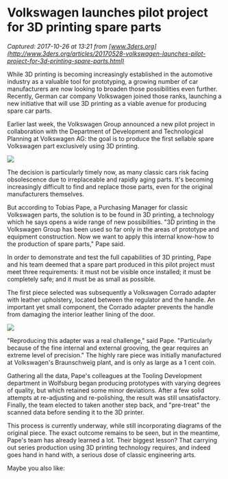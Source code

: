 # Volkswagen launches pilot project for 3D printing spare parts

_Captured: 2017-10-26 at 13:21 from [www.3ders.org](http://www.3ders.org/articles/20170528-volkswagen-launches-pilot-project-for-3d-printing-spare-parts.html)_

While 3D printing is becoming increasingly established in the automotive industry as a valuable tool for prototyping, a growing number of car manufacturers are now looking to broaden those possibilities even further. Recently, German car company Volkswagen joined those ranks, launching a new initiative that will use 3D printing as a viable avenue for producing spare car parts.

Earlier last week, the Volkswagen Group announced a new pilot project in collaboration with the Department of Development and Technological Planning at Volkswagen AG: the goal is to produce the first sellable spare Volkswagen part exclusively using 3D printing.

![](http://www.3ders.org/images2017/volkswagen-launches-pilot-project-for-3d-printing-spare-parts-1.jpg)

The decision is particularly timely now, as many classic cars risk facing obsolescence due to irreplaceable and rapidly aging parts. It's becoming increasingly difficult to find and replace those parts, even for the original manufacturers themselves.

But according to Tobias Pape, a Purchasing Manager for classic Volkswagen parts, the solution is to be found in 3D printing, a technology which he says opens a wide range of new possibilities. "3D printing in the Volkswagen Group has been used so far only in the areas of prototype and equipment construction. Now we want to apply this internal know-how to the production of spare parts," Pape said.

In order to demonstrate and test the full capabilities of 3D printing, Pape and his team deemed that a spare part produced in this pilot project must meet three requirements: it must not be visible once installed; it must be completely safe; and it must be as small as possible.

The first piece selected was subsequently a Volkswagen Corrado adapter with leather upholstery, located between the regulator and the handle. An important yet small component, the Corrado adapter prevents the handle from damaging the interior leather lining of the door.

![](http://www.3ders.org/images2017/volkswagen-launches-pilot-project-for-3d-printing-spare-parts-2.jpg)

"Reproducing this adapter was a real challenge," said Pape. "Particularly because of the fine internal and external grooving, the gear requires an extreme level of precision." The highly rare piece was initially manufactured at Volkswagen's Braunschweig plant, and is only as large as a 1 cent coin.

Gathering all the data, Pape's colleagues at the Tooling Development department in Wolfsburg began producing prototypes with varying degrees of quality, but which retained some minor deviations. After a few solid attempts at re-adjusting and re-polishing, the result was still unsatisfactory. Finally, the team elected to taken another step back, and "pre-treat" the scanned data before sending it to the 3D printer.

This process is currently underway, while still incorporating diagrams of the original piece. The exact outcome remains to be seen, but in the meantime, Pape's team has already learned a lot. Their biggest lesson? That carrying out series production using 3D printing technology requires, and indeed goes hand in hand with, a serious dose of classic engineering arts.

Maybe you also like:
